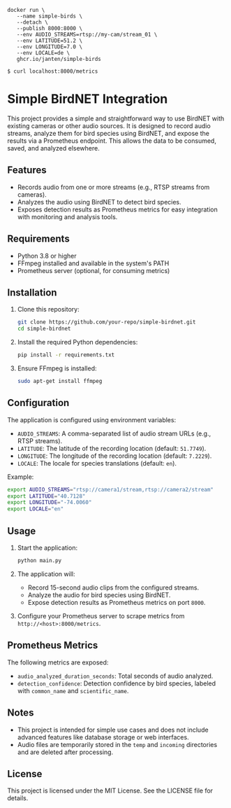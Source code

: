 ```
docker run \
   --name simple-birds \
   --detach \
   --publish 8000:8000 \
   --env AUDIO_STREAMS=rtsp://my-cam/stream_01 \
   --env LATITUDE=51.2 \
   --env LONGITUDE=7.0 \
   --env LOCALE=de \
   ghcr.io/janten/simple-birds 
```

```
$ curl localhost:8000/metrics
```

# Simple BirdNET Integration

This project provides a simple and straightforward way to use BirdNET with existing cameras or other audio sources. It is designed to record audio streams, analyze them for bird species using BirdNET, and expose the results via a Prometheus endpoint. This allows the data to be consumed, saved, and analyzed elsewhere.

## Features

- Records audio from one or more streams (e.g., RTSP streams from cameras).
- Analyzes the audio using BirdNET to detect bird species.
- Exposes detection results as Prometheus metrics for easy integration with monitoring and analysis tools.

## Requirements

- Python 3.8 or higher
- FFmpeg installed and available in the system's PATH
- Prometheus server (optional, for consuming metrics)

## Installation

1. Clone this repository:
   ```bash
   git clone https://github.com/your-repo/simple-birdnet.git
   cd simple-birdnet
   ```

2. Install the required Python dependencies:
   ```bash
   pip install -r requirements.txt
   ```

3. Ensure FFmpeg is installed:
   ```bash
   sudo apt-get install ffmpeg
   ```

## Configuration

The application is configured using environment variables:

- `AUDIO_STREAMS`: A comma-separated list of audio stream URLs (e.g., RTSP streams).
- `LATITUDE`: The latitude of the recording location (default: `51.7749`).
- `LONGITUDE`: The longitude of the recording location (default: `7.2229`).
- `LOCALE`: The locale for species translations (default: `en`).

Example:
```bash
export AUDIO_STREAMS="rtsp://camera1/stream,rtsp://camera2/stream"
export LATITUDE="40.7128"
export LONGITUDE="-74.0060"
export LOCALE="en"
```

## Usage

1. Start the application:
   ```bash
   python main.py
   ```

2. The application will:
   - Record 15-second audio clips from the configured streams.
   - Analyze the audio for bird species using BirdNET.
   - Expose detection results as Prometheus metrics on port `8000`.

3. Configure your Prometheus server to scrape metrics from `http://<host>:8000/metrics`.

## Prometheus Metrics

The following metrics are exposed:

- `audio_analyzed_duration_seconds`: Total seconds of audio analyzed.
- `detection_confidence`: Detection confidence by bird species, labeled with `common_name` and `scientific_name`.

## Notes

- This project is intended for simple use cases and does not include advanced features like database storage or web interfaces.
- Audio files are temporarily stored in the `temp` and `incoming` directories and are deleted after processing.

## License

This project is licensed under the MIT License. See the LICENSE file for details.
